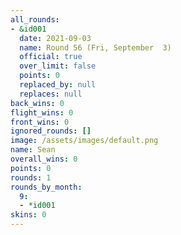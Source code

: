 ```yaml
---
all_rounds:
- &id001
  date: 2021-09-03
  name: Round 56 (Fri, September  3)
  official: true
  over_limit: false
  points: 0
  replaced_by: null
  replaces: null
back_wins: 0
flight_wins: 0
front_wins: 0
ignored_rounds: []
image: /assets/images/default.png
name: Sean
overall_wins: 0
points: 0
rounds: 1
rounds_by_month:
  9:
  - *id001
skins: 0
---
```

